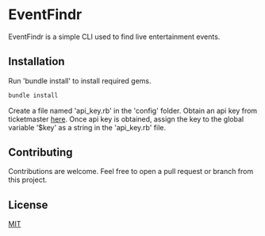 # EventFindr

EventFindr is a simple CLI used to find live entertainment events.

## Installation

Run 'bundle install' to install required gems.

```bash
bundle install
```

Create a file named 'api_key.rb' in the 'config' folder. Obtain an api key from ticketmaster [here](https://developer.ticketmaster.com/products-and-docs/apis/getting-started/). Once api key is obtained, assign the key to the global variable '$key' as a string in the 'api_key.rb' file.


## Contributing
Contributions are welcome. Feel free to open a pull request or branch from this project. 

## License
[MIT](https://choosealicense.com/licenses/mit/)
